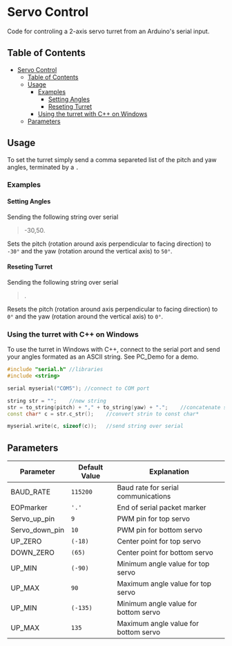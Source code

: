# Servo Control
Code for controling a 2-axis servo turret from an Arduino's serial input.

## Table of Contents
- [Servo Control](#servo-control)
  - [Table of Contents](#table-of-contents)
  - [Usage](#usage)
    - [Examples](#examples)
      - [Setting Angles](#setting-angles)
      - [Reseting Turret](#reseting-turret)
    - [Using the turret with C++ on Windows](#using-the-turret-with-c-on-windows)
  - [Parameters](#parameters)

## Usage
To set the turret simply send a comma separeted list of the pitch and yaw angles, terminated by a `.`


### Examples

#### Setting Angles
Sending the following string over serial
> -30,50.

Sets the pitch (rotation around axis perpendicular to facing direction) to `-30°` and the yaw (rotation around the vertical axis) to `50°`.

#### Reseting Turret
Sending the following string over serial
> .

Resets the pitch (rotation around axis perpendicular to facing direction) to `0°` and the yaw (rotation around the vertical axis) to `0°`.

### Using the turret with C++ on Windows
To use the turret in Windows with C++, connect to the serial port and send your angles formated as an ASCII string. See PC_Demo for a demo.
```c++
#include "serial.h" //libraries
#include <string>

serial myserial("COM5"); //connect to COM port

string str = "";    //new string
str = to_string(pitch) + "," + to_string(yaw) + ".";    //concatenate string and angles from int to string
const char* c = str.c_str();    //convert strin to const char*

myserial.write(c, sizeof(c));   //send string over serial
```

## Parameters
| Parameter | Default Value | Explanation |
| --- | --- | --- |
| BAUD_RATE | `115200` | Baud rate for serial communications |
| EOPmarker | `'.'` | End of serial packet marker |
| Servo_up_pin | `9` | PWM pin for top servo
| Servo_down_pin | `10` | PWM pin for bottom servo
| UP_ZERO | `(-18)` | Center point for top servo
| DOWN_ZERO | `(65)` | Center point for bottom servo
| UP_MIN | `(-90)` | Minimum angle value for top servo
| UP_MAX | `90` | Maximum angle value for top servo
| UP_MIN | `(-135)` | Minimum angle value for bottom servo
| UP_MAX | `135` | Maximum angle value for bottom servo